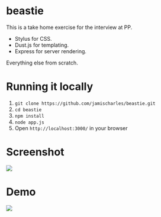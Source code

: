 beastie
=======
This is a take home exercise for the interview at PP.

- Stylus for CSS.
- Dust.js for templating.
- Express for server rendering.

Everything else from scratch.

Running it locally
========
1. `git clone https://github.com/jamischarles/beastie.git`
2. `cd beastie`
3. `npm install`
4. `node app.js`
5. Open `http://localhost:3000/` in your browser


Screenshot
========
![](https://raw.github.com/jamischarles/beastie/master/screenshots/preview.png)

Demo
========
![](https://raw.github.com/jamischarles/beastie/master/screenshots/demo.png)
